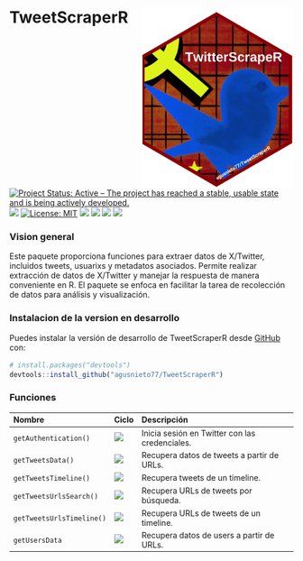 
<!-- README.md is generated from README.Rmd. Please edit that file -->

# TweetScraperR<img src="man/figures/hex-twitterscraper.svg" align="right" height="320"/>

<!-- badges: start -->

[![Project Status: Active – The project has reached a stable, usable
state and is being actively
developed.](https://www.repostatus.org/badges/latest/active.svg)](https://www.repostatus.org/#active)
[![](https://img.shields.io/badge/devel%20version-0.1.0-blue.svg)](https://github.com/agusnieto77/TweetScraperR)
[![License:
MIT](https://img.shields.io/badge/license-MIT-blue.svg)](https://cran.r-project.org/web/licenses/MIT)
[![](https://img.shields.io/github/languages/code-size/agusnieto77/TweetScraperR.svg)](https://github.com/agusnieto77/TweetScraperR)
[![](https://img.shields.io/badge/Lifecycle-Experimental-ff7f2a)](https://lifecycle.r-lib.org/articles/stages.html#experimental)
[![](https://img.shields.io/badge/Build%20with-R%20&%20RStudio-blue?style=plastic=appveyor)](https://github.com/agusnieto77/TweetScraperR)
[![](https://img.shields.io/badge/TweetScraperR-ready%20to%20use-color:%20#39c?style=plastic=appveyor)](https://github.com/agusnieto77/TweetScraperR)

<!-- badges: end -->

### Vision general

Este paquete proporciona funciones para extraer datos de X/Twitter,
incluidos tweets, usuarixs y metadatos asociados. Permite realizar
extracción de datos de X/Twitter y manejar la respuesta de manera
conveniente en R. El paquete se enfoca en facilitar la tarea de
recolección de datos para análisis y visualización.

### Instalacion de la version en desarrollo

Puedes instalar la versión de desarrollo de TweetScraperR desde
[GitHub](https://github.com/) con:

``` r
# install.packages("devtools")
devtools::install_github("agusnieto77/TweetScraperR")
```

### Funciones

| Nombre                    | Ciclo                                                                        | Descripción                                    |
|:--------------------------|:-----------------------------------------------------------------------------|:-----------------------------------------------|
| `getAuthentication()`     | ![](https://lifecycle.r-lib.org/articles/figures/lifecycle-experimental.svg) | Inicia sesión en Twitter con las credenciales. |
| `getTweetsData()`         | ![](https://lifecycle.r-lib.org/articles/figures/lifecycle-experimental.svg) | Recupera datos de tweets a partir de URLs.     |
| `getTweetsTimeline()`     | ![](https://lifecycle.r-lib.org/articles/figures/lifecycle-experimental.svg) | Recupera tweets de un timeline.                |
| `getTweetsUrlsSearch()`   | ![](https://lifecycle.r-lib.org/articles/figures/lifecycle-experimental.svg) | Recupera URLs de tweets por búsqueda.          |
| `getTweetsUrlsTimeline()` | ![](https://lifecycle.r-lib.org/articles/figures/lifecycle-experimental.svg) | Recupera URLs de tweets de un timeline.        |
| `getUsersData`            | ![](https://lifecycle.r-lib.org/articles/figures/lifecycle-experimental.svg) | Recupera datos de users a partir de URLs.      |

